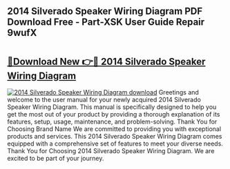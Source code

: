 ## 2014 Silverado Speaker Wiring Diagram PDF Download Free - Part-XSK User Guide Repair 9wufX

# <h2><a href="http://dfq5op.blite.top/?on=2014+Silverado+Speaker+Wiring+Diagram">🔗Download New 👉🔴 2014 Silverado Speaker Wiring Diagram</a></h2>

[![2014 Silverado Speaker Wiring Diagram download](https://i.imgur.com/lujVjoI.png)](http://dfq5op.blite.top/?on=2014+Silverado+Speaker+Wiring+Diagram)
Greetings and welcome to the user manual for your newly acquired 2014 Silverado Speaker Wiring Diagram. This manual is specifically designed to help you get the most out of your product by providing a thorough explanation of its features, setup, usage, maintenance, and problem-solving. Thank You for Choosing Brand Name We are committed to providing you with exceptional products and services. This 2014 Silverado Speaker Wiring Diagram comes equipped with a comprehensive set of features to meet your diverse needs. Thank You for Choosing 2014 Silverado Speaker Wiring Diagram. We are excited to be part of your journey.

